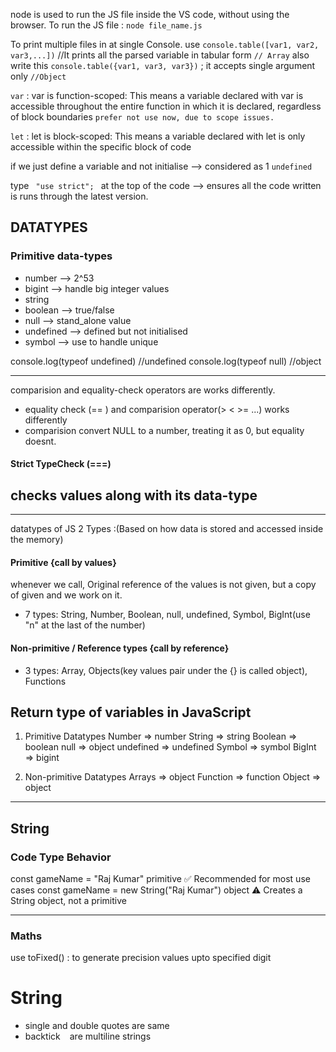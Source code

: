 node is used to run the JS file inside the VS code, without using the browser.
To run the JS file : `node file_name.js`

To print multiple files in at single Console.
use `console.table([var1, var2, var3,...])` //It prints all the parsed variable in tabular form `// Array`
also write this `console.table({var1, var3, var3})` ; it accepts single argument only `//Object`


<!-- VAriable initialisation -->
`var` : var is function-scoped: This means a variable declared with var is accessible throughout the entire function in which it is declared, regardless of block boundaries ```prefer not use now, due to scope issues.```

`let` : let is block-scoped: This means a variable declared with let is only accessible within the specific block of code

if we just define a variable and not initialise --> considered as 1 `undefined`


<!-- To ensure all the code runs as of latest version, not run like by previous/older engine -->
type `  "use strict";  ` at the top of the code --> ensures all the code written is runs through the latest version.



## DATATYPES
### Primitive data-types
- number    -->  2^53
- bigint    --> handle big integer values
- string
- boolean   --> true/false
- null      --> stand_alone value
- undefined --> defined but not initialised
- symbol    --> use to handle unique

<!-- typeof() : finds type  {note braces after typeof is optional}-->
console.log(typeof undefined) //undefined
console.log(typeof null) //object


---
<!-- 04_Comparisions -->
comparision and equality-check operators are works differently.

- equality check (== ) and comparision operator(>  <   >= ...) works differently
- comparision convert NULL to a number, treating it as 0, but equality doesnt.

#### Strict TypeCheck (===) 
checks values along with its data-type
---


---
<!-- SOME INTERVIEW QUESTIONS -->
datatypes of JS
2 Types :(Based on how data is stored and accessed inside the memory)

#### Primitive         {call by values}
whenever we call, Original reference of the values is not given, but a copy of given and we work on it.
- 7 types:  String, Number, Boolean, null, undefined, Symbol, BigInt(use "n" at the last of the number)

#### Non-primitive / Reference types {call by reference}
- 3 types: Array, Objects(key values pair under the {} is called object), Functions


## Return type of variables in JavaScript
1) Primitive Datatypes
       Number => number
       String  => string
       Boolean  => boolean
       null  => object
       undefined  =>  undefined
       Symbol  =>  symbol
       BigInt  =>  bigint

2) Non-primitive Datatypes
       Arrays  =>  object
       Function  =>  function
       Object  =>  object
---


## String
### Code                                             Type                        Behavior
const gameName = "Raj Kumar"                     primitive            ✅ Recommended for most use cases
const gameName = new String("Raj Kumar")         object        ⚠️ Creates a String object, not a primitive

---
### Maths
use toFixed() : to generate precision values upto specified digit


# String
- single and double quotes are same
- backtick ` ` are multiline strings